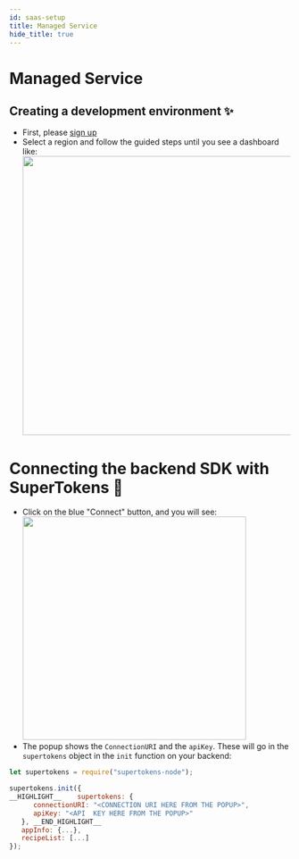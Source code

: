 ```yaml
---
id: saas-setup
title: Managed Service
hide_title: true
---
```


<!-- COPY DOCS -->
<!-- ./community/supertokens-core/saas-setup.md -->

# Managed Service

## Creating a development environment ✨
- First, please [sign up](https://supertokens.io/auth)
- Select a region and follow the guided steps until you see a dashboard like:
   <img width="500px" src="/docs/static/assets/emailpassword/saas-dev.png" />

# Connecting the backend SDK with SuperTokens 🔌
- Click on the blue "Connect" button, and you will see:
   <img width="400px" src="/docs/static/assets/emailpassword/saas-connect-popup.png" />
- The popup shows the `ConnectionURI` and the `apiKey`. These will go in the `supertokens` object in the `init` function on your backend:

<!--DOCUSAURUS_CODE_TABS-->
<!--NodeJS-->

```js
let supertokens = require("supertokens-node");

supertokens.init({
__HIGHLIGHT__    supertokens: {
      connectionURI: "<CONNECTION URI HERE FROM THE POPUP>",
      apiKey: "<API  KEY HERE FROM THE POPUP>"
   }, __END_HIGHLIGHT__
   appInfo: {...},
   recipeList: [...]
});
```

<!--END_DOCUSAURUS_CODE_TABS-->
